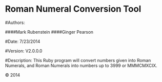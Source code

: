 Roman Numeral Conversion Tool
===================================

#Authors:

####Mark Rubenstein
####Ginger Pearson

#Date:
7/23/2014

#Version:
V2.0.0.0

#Description:
This Ruby program will convert numbers given into Roman Numerals, and Roman Numerals into numbers up to 3999 or MMMCMXCIX.

© 2014

